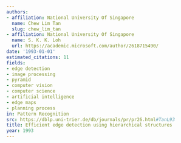 ```yaml
---
authors:
- affiliation: National University Of Singapore
  name: Chew Lim Tan
  slug: chew_lim_tan
- affiliation: National University Of Singapore
  name: S. K. K. Loh
  url: https://academic.microsoft.com/author/2618715490/
date: '1993-01-01'
estimated_citations: 11
fields:
- edge detection
- image processing
- pyramid
- computer vision
- computer science
- artificial intelligence
- edge maps
- planning process
in: Pattern Recognition
src: https://dblp.uni-trier.de/db/journals/pr/pr26.html#TanL93
title: Efficient edge detection using hierarchical structures
year: 1993
---
```

